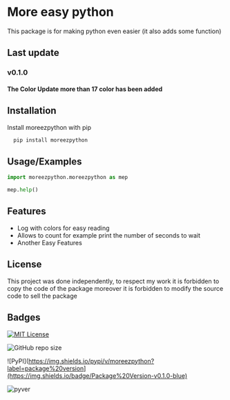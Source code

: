
# More easy python

This package is for making python even easier (it also adds some function)

## Last update

### v0.1.0
#### The Color Update more than 17 color has been added

## Installation

Install moreezpython with pip

```bash
  pip install moreezpython
```
    
## Usage/Examples

```python
import moreezpython.moreezpython as mep

mep.help()
```


## Features

- Log with colors for easy reading
- Allows to count for example print the number of seconds to wait
- Another Easy Features


## License

This project was done independently, to respect my work it is forbidden to copy the code of the package moreover it is forbidden to modify the source code to sell the package



## Badges


[![MIT License](https://img.shields.io/badge/License-MIT-green.svg)](https://choosealicense.com/licenses/mit/)

![GitHub repo size](https://img.shields.io/github/repo-size/Maelus-999/ezpython)

![PyPI](https://img.shields.io/pypi/v/moreezpython?label=package%20version](https://img.shields.io/badge/Package%20Version-v0.1.0-blue)

![pyver](https://img.shields.io/badge/min%20python%20version-v2.7-green)

